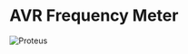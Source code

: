 # AVR Frequency Meter
![Proteus](https://user-images.githubusercontent.com/64005694/128464613-9c94b64f-e78b-43ca-9fe0-b124111f96d2.jpg)
